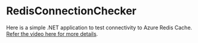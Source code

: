 # RedisConnectionChecker

Here is a simple .NET application to test connectivity to Azure Redis Cache. [Refer the video here for more details](https://youtu.be/DVDHnc3EW7w).
